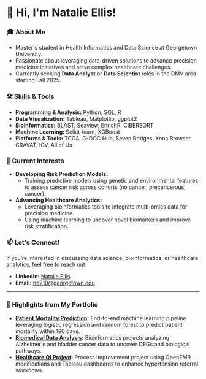 # 👋 Hi, I'm Natalie Ellis!  

### 🎓 About Me  
- Master's student in Health Informatics and Data Science at Georgetown University.  
- Passionate about leveraging data-driven solutions to advance precision medicine initiatives and solve complex healthcare challenges.  
- Currently seeking **Data Analyst** or **Data Scientist** roles in the DMV area starting Fall 2025.  

### 🛠️ Skills & Tools  
- **Programming & Analysis:** Python, SQL, R  
- **Data Visualization:** Tableau, Matplotlib, ggplot2  
- **Bioinformatics:** BLAST, Seaview, EnrichR, CIBERSORT  
- **Machine Learning:** Scikit-learn, XGBoost  
- **Platforms & Tools:** TCGA, G-DOC Hub, Seven Bridges, Xena Browser, CRAVAT, IGV, All of Us  

### 🌟 Current Interests  
- **Developing Risk Prediction Models:**  
  - Training predictive models using genetic and environmental features to assess cancer risk across cohorts (no cancer, precancerous, cancer).  
- **Advancing Healthcare Analytics:**  
  - Leveraging bioinformatics tools to integrate multi-omics data for precision medicine.  
  - Using machine learning to uncover novel biomarkers and improve risk stratification.  

### 📫 Let's Connect!  
If you’re interested in discussing data science, bioinformatics, or healthcare analytics, feel free to reach out:  
- **LinkedIn:** [Natalie Ellis](https://linkedin.com/in/natalie-ellis2023)  
- **Email:** ne210@georgetown.edu  

---  
### 🚀 Highlights from My Portfolio  
- **[Patient Mortality Prediction](https://github.com/natalierellis/HIDS-Portfolio/tree/main/Patient_Mortality_Prediction):** End-to-end machine learning pipeline leveraging logistic regression and random forest to predict patient mortality within 180 days.  
- **[Biomedical Data Analysis](https://github.com/natalierellis/HIDS-Portfolio/tree/main/Comparative_Genomics_Pipelines):** Bioinformatics projects analyzing Alzheimer's and bladder cancer data to uncover DEGs and biological pathways.  
- **[Healthcare QI Project](https://github.com/natalierellis/HIDS-Portfolio/tree/main/Healthcare_QI_Project):** Process improvement project using OpenEMR modifications and Tableau dashboards to enhance hypertension referral workflows.  
